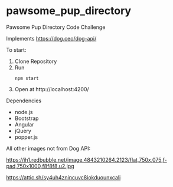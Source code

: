 # pawsome_pup_directory
Pawsome Pup Directory Code Challenge

Implements https://dog.ceo/dog-api/

To start:

1. Clone Repository
2. Run
    ```
    npm start
    ```
3. Open at http://localhost:4200/

Dependencies
 - node.js
 - Bootstrap
 - Angular
 - jQuery
 - popper.js


All other images not from Dog API:

https://ih1.redbubble.net/image.4843210264.2123/flat,750x,075,f-pad,750x1000,f8f8f8.u2.jpg

https://attic.sh/sy4uh4znincuvc8iokduounxcali